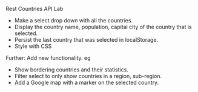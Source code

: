 Rest Countries API Lab

- Make a select drop down with all the countries.
- Display the country name, population, capital city of the country that is selected.
- Persist the last country that was selected in localStorage.
- Style with CSS

Further: Add new functionality. eg

- Show bordering countries and their statistics.
- Filter select to only show countries in a region, sub-region.
- Add a Google map with a marker on the selected country.
